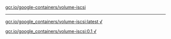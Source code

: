 [gcr.io/google-containers/volume-iscsi](https://hub.docker.com/r/anjia0532/volume-iscsi/tags/) 

----
[gcr.io/google_containers/volume-iscsi:latest √](https://hub.docker.com/r/anjia0532/volume-iscsi/tags/)

[gcr.io/google_containers/volume-iscsi:0.1 √](https://hub.docker.com/r/anjia0532/volume-iscsi/tags/)

